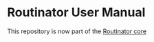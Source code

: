 # Routinator User Manual
This repository is now part of the [Routinator core](https://github.com/NLnetLabs/routinator/tree/main/doc/manual)
